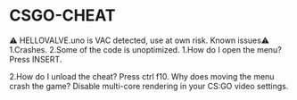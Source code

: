 # CSGO-CHEAT
⚠️ HELLOVALVE.uno is VAC detected, use at own risk.
Known issues⚠️
1.Crashes.
2.Some of the code is unoptimized.
1.How do I open the menu?
Press INSERT.

2.How do I unload the cheat?
Press ctrl f10.
Why does moving the menu crash the game?
Disable multi-core rendering in your CS:GO video settings.
